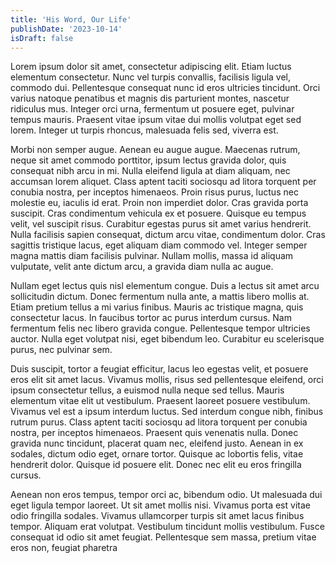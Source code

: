 ```yaml
---
title: 'His Word, Our Life'
publishDate: '2023-10-14'
isDraft: false
---
```


Lorem ipsum dolor sit amet, consectetur adipiscing elit. Etiam luctus elementum consectetur. Nunc vel turpis convallis, facilisis ligula vel, commodo dui. Pellentesque consequat nunc id eros ultricies tincidunt. Orci varius natoque penatibus et magnis dis parturient montes, nascetur ridiculus mus. Integer orci urna, fermentum ut posuere eget, pulvinar tempus mauris. Praesent vitae ipsum vitae dui mollis volutpat eget sed lorem. Integer ut turpis rhoncus, malesuada felis sed, viverra est.

Morbi non semper augue. Aenean eu augue augue. Maecenas rutrum, neque sit amet commodo porttitor, ipsum lectus gravida dolor, quis consequat nibh arcu in mi. Nulla eleifend ligula at diam aliquam, nec accumsan lorem aliquet. Class aptent taciti sociosqu ad litora torquent per conubia nostra, per inceptos himenaeos. Proin risus purus, luctus nec molestie eu, iaculis id erat. Proin non imperdiet dolor. Cras gravida porta suscipit. Cras condimentum vehicula ex et posuere. Quisque eu tempus velit, vel suscipit risus. Curabitur egestas purus sit amet varius hendrerit. Nulla facilisis sapien consequat, dictum arcu vitae, condimentum dolor. Cras sagittis tristique lacus, eget aliquam diam commodo vel. Integer semper magna mattis diam facilisis pulvinar. Nullam mollis, massa id aliquam vulputate, velit ante dictum arcu, a gravida diam nulla ac augue.

Nullam eget lectus quis nisl elementum congue. Duis a lectus sit amet arcu sollicitudin dictum. Donec fermentum nulla ante, a mattis libero mollis at. Etiam pretium tellus a mi varius finibus. Mauris ac tristique magna, quis consectetur lacus. In faucibus tortor ac purus interdum cursus. Nam fermentum felis nec libero gravida congue. Pellentesque tempor ultricies auctor. Nulla eget volutpat nisi, eget bibendum leo. Curabitur eu scelerisque purus, nec pulvinar sem.

Duis suscipit, tortor a feugiat efficitur, lacus leo egestas velit, et posuere eros elit sit amet lacus. Vivamus mollis, risus sed pellentesque eleifend, orci ipsum consectetur tellus, a euismod nulla neque sed tellus. Mauris elementum vitae elit ut vestibulum. Praesent laoreet posuere vestibulum. Vivamus vel est a ipsum interdum luctus. Sed interdum congue nibh, finibus rutrum purus. Class aptent taciti sociosqu ad litora torquent per conubia nostra, per inceptos himenaeos. Praesent quis venenatis nulla. Donec gravida nunc tincidunt, placerat quam nec, eleifend justo. Aenean in ex sodales, dictum odio eget, ornare tortor. Quisque ac lobortis felis, vitae hendrerit dolor. Quisque id posuere elit. Donec nec elit eu eros fringilla cursus.

Aenean non eros tempus, tempor orci ac, bibendum odio. Ut malesuada dui eget ligula tempor laoreet. Ut sit amet mollis nisi. Vivamus porta est vitae odio fringilla sodales. Vivamus ullamcorper turpis sit amet lacus finibus tempor. Aliquam erat volutpat. Vestibulum tincidunt mollis vestibulum. Fusce consequat id odio sit amet feugiat. Pellentesque sem massa, pretium vitae eros non, feugiat pharetra
